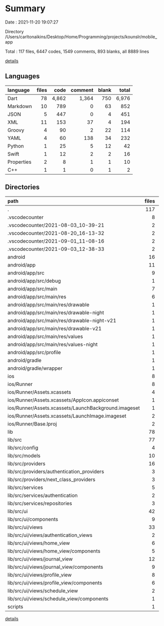 # Summary

Date : 2021-11-20 19:07:27

Directory /Users/carltonaikins/Desktop/Home/Programming/projects/kounslr/mobile_app

Total : 117 files, 6447 codes, 1549 comments, 893 blanks, all 8889 lines

[details](details.md)

## Languages

| language   | files |  code | comment | blank | total |
| :--------- | ----: | ----: | ------: | ----: | ----: |
| Dart       |    78 | 4,862 |   1,364 |   750 | 6,976 |
| Markdown   |    10 |   789 |       0 |    63 |   852 |
| JSON       |     5 |   447 |       0 |     4 |   451 |
| XML        |    11 |   153 |      37 |     4 |   194 |
| Groovy     |     4 |    90 |       2 |    22 |   114 |
| YAML       |     4 |    60 |     138 |    34 |   232 |
| Python     |     1 |    25 |       5 |    12 |    42 |
| Swift      |     1 |    12 |       2 |     2 |    16 |
| Properties |     2 |     8 |       1 |     1 |    10 |
| C++        |     1 |     1 |       0 |     1 |     2 |

## Directories

| path                                                 | files |  code | comment | blank | total |
| :--------------------------------------------------- | ----: | ----: | ------: | ----: | ----: |
| .                                                    |   117 | 6,447 |   1,549 |   893 | 8,889 |
| .vscodecounter                                       |     8 |   771 |       0 |    52 |   823 |
| .vscodecounter/2021-08-03_10-39-21                   |     2 |   141 |       0 |    13 |   154 |
| .vscodecounter/2021-08-20_16-13-32                   |     2 |   199 |       0 |    13 |   212 |
| .vscodecounter/2021-09-01_11-08-16                   |     2 |   212 |       0 |    13 |   225 |
| .vscodecounter/2021-09-03_12-38-33                   |     2 |   219 |       0 |    13 |   232 |
| android                                              |    16 |   234 |      38 |    26 |   298 |
| android/app                                          |    11 |   188 |      37 |    15 |   240 |
| android/app/src                                      |     9 |    82 |      35 |     3 |   120 |
| android/app/src/debug                                |     1 |     4 |       3 |     1 |     8 |
| android/app/src/main                                 |     7 |    74 |      29 |     1 |   104 |
| android/app/src/main/res                             |     6 |    44 |      18 |     0 |    62 |
| android/app/src/main/res/drawable                    |     1 |     6 |       0 |     0 |     6 |
| android/app/src/main/res/drawable-night              |     1 |     6 |       0 |     0 |     6 |
| android/app/src/main/res/drawable-night-v21          |     1 |     6 |       0 |     0 |     6 |
| android/app/src/main/res/drawable-v21                |     1 |     6 |       0 |     0 |     6 |
| android/app/src/main/res/values                      |     1 |    10 |       9 |     0 |    19 |
| android/app/src/main/res/values-night                |     1 |    10 |       9 |     0 |    19 |
| android/app/src/profile                              |     1 |     4 |       3 |     1 |     8 |
| android/gradle                                       |     1 |     5 |       1 |     1 |     7 |
| android/gradle/wrapper                               |     1 |     5 |       1 |     1 |     7 |
| ios                                                  |     8 |   464 |       4 |     9 |   477 |
| ios/Runner                                           |     8 |   464 |       4 |     9 |   477 |
| ios/Runner/Assets.xcassets                           |     4 |   380 |       0 |     5 |   385 |
| ios/Runner/Assets.xcassets/AppIcon.appiconset        |     1 |   302 |       0 |     1 |   303 |
| ios/Runner/Assets.xcassets/LaunchBackground.imageset |     1 |    52 |       0 |     1 |    53 |
| ios/Runner/Assets.xcassets/LaunchImage.imageset      |     2 |    26 |       0 |     3 |    29 |
| ios/Runner/Base.lproj                                |     2 |    71 |       2 |     1 |    74 |
| lib                                                  |    78 | 4,862 |   1,364 |   750 | 6,976 |
| lib/src                                              |    77 | 4,812 |   1,342 |   738 | 6,892 |
| lib/src/config                                       |     4 |    88 |      69 |    14 |   171 |
| lib/src/models                                       |    10 | 1,181 |     170 |   202 | 1,553 |
| lib/src/providers                                    |    16 |   170 |     272 |    53 |   495 |
| lib/src/providers/authentication_providers           |     3 |    17 |      51 |     9 |    77 |
| lib/src/providers/next_class_providers               |     3 |    43 |      51 |     9 |   103 |
| lib/src/services                                     |     5 |   657 |     112 |   173 |   942 |
| lib/src/services/authentication                      |     2 |   173 |      34 |    42 |   249 |
| lib/src/services/repositories                        |     3 |   484 |      78 |   131 |   693 |
| lib/src/ui                                           |    42 | 2,716 |     719 |   296 | 3,731 |
| lib/src/ui/components                                |     9 |   711 |     153 |    61 |   925 |
| lib/src/ui/views                                     |    33 | 2,005 |     566 |   235 | 2,806 |
| lib/src/ui/views/authentication_views                |     2 |   295 |      34 |    25 |   354 |
| lib/src/ui/views/home_view                           |     6 |   481 |     105 |    45 |   631 |
| lib/src/ui/views/home_view/components                |     5 |   285 |      85 |    30 |   400 |
| lib/src/ui/views/journal_view                        |    12 |   563 |     205 |    81 |   849 |
| lib/src/ui/views/journal_view/components             |     9 |   330 |     154 |    46 |   530 |
| lib/src/ui/views/profile_view                        |     8 |   309 |     136 |    42 |   487 |
| lib/src/ui/views/profile_view/components             |     6 |   207 |     102 |    29 |   338 |
| lib/src/ui/views/schedule_view                       |     2 |   114 |      34 |    13 |   161 |
| lib/src/ui/views/schedule_view/components            |     1 |    11 |      17 |     4 |    32 |
| scripts                                              |     1 |    25 |       5 |    12 |    42 |

[details](details.md)
